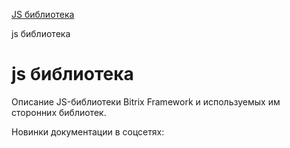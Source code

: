 [JS библиотека](/api_help/js_lib/index.php)

js библиотека

js библиотека
=============

Описание JS-библиотеки Bitrix Framework и используемых им сторонних библиотек.

Новинки документации в соцсетях: